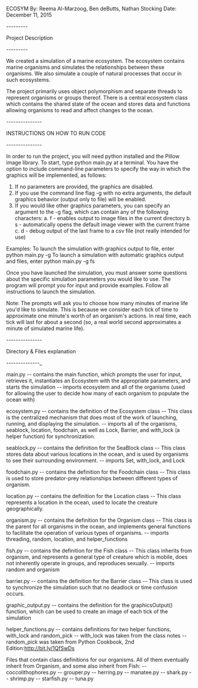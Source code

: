 ECOSYM
By: Reema Al-Marzoog, Ben deButts, Nathan Stocking
Date: December 11, 2015


_-_-_-_-_-_-_-_-_-_

Project Description

_-_-_-_-_-_-_-_-_-_

We created a simulation of a marine ecosystem. The ecosystem contains marine 
organisms and simulates the relationships between these organisms. We also 
simulate a couple of natural processes that occur in such ecosystems.

The project primarily uses object polymorphism and separate threads to represent
organisms or groups thereof. There is a central ecosystem class which contains 
the shared state of the ocean and stores data and functions allowing organisms 
to read and affect changes to the ocean.

_-_-_-_-_-_-_-_-_-_-_-_-_-_-_-_

INSTRUCTIONS ON HOW TO RUN CODE

_-_-_-_-_-_-_-_-_-_-_-_-_-_-_-_

In order to run the project, you will need python installed and the Pillow image
library.
To start, type 
    python main.py
at a terminal. You have the option to include command-line parameters to specify
the way in which the graphics will be implemented, as follows:
1. If no parameters are provided, the graphics are disabled.
2. If you use the command line flag -g with no extra arguments, the default 
    graphics behavior (output only to file) will be enabled.
3. If you would like other graphics parameters, you can specify an argument to 
    the -g flag, which can contain any of the following characters:
    a. f - enables output to image files in the current directory
    b. s - automatically opens the default image viewer with the current frame
    c. d - debug output of the last frame to a csv file (not really intended for
        use)

Examples:
To launch the simulation with graphics output to file, enter
    python main.py -g
To launch a simulation with automatic graphics output and files, enter
    python main.py -g fs

Once you have launched the simulation, you must answer some questions about the 
specific simulation parameters you would like to use. The program will prompt 
you for input and provide examples. Follow all instructions to launch the 
simulation.

Note:
The prompts will ask you to choose how many minutes of marine life you'd like to
simulate. This is because we consider each tick of time to approximate one 
minute's worth of an organism's actions. In real time, each tick will last for
about a second (so, a real world second approximates a minute of simulated 
marine life).

_-_-_-_-_-_-_-_-_-_-_-_-_-_-_-_

Directory & Files explanation

_-_-_-_-_-_-_-_-_-_-_-_-_-_-_

main.py
-- contains the main function, which prompts the user for input, retrieves it, 
    instantiates an Ecosystem with the appropriate parameters, and starts the 
    simulation
-- imports ecosystem and all of the organisms (used for allowing the user to 
    decide how many of each organism to populate the ocean with)

ecosystem.py
-- contains the definition of the Ecosystem class
-- This class is the centralized mechanism that does most of the work of 
    launching, running, and displaying the simulation.
-- imports all of the organisms, seablock, location, foodchain, as well as Lock,
    Barrier, and with_lock (a helper function) for synchronization.

seablock.py
-- contains the definition for the SeaBlock class
-- This class stores data about various locations in the ocean, and is used by 
    organisms to see their surrounding environment.
-- imports Set, with_lock, and Lock

foodchain.py
-- contains the definition for the Foodchain class
-- This class is used to store predator-prey relationships between different 
    types of organism.

location.py
-- contains the definition for the Location class
-- This class represents a location in the ocean, used to locate the creature 
    geographically.

organism.py
-- contains the definition for the Organism class
-- This class is the parent for all organisms in the ocean, and implements 
    general functions to facilitate the operation of various types of organisms.
-- imports threading, random, location, and helper_functions

fish.py
-- contains the definition for the Fish class
-- This class inherits from organism, and represents a general type of creature 
    which is mobile, does not inherently operate in groups, and reproduces 
    sexually.
-- imports random and organism

barrier.py
-- contains the definition for the Barrier class
-- This class is used to synchronize the simulation such that no deadlock or 
    time confusion occurs.

graphic_output.py
-- contains the definition for the graphicsOutput() function, which can be used 
    to create an image of each tick of the simulation

helper_functions.py
-- contains definitions for two helper functions, with_lock and random_pick
-- with_lock was taken from the class notes
-- random_pick was taken from Python Cookbook, 2nd Edition:http://bit.ly/1QfSwDs

Files that contain class definitions for our organisms. All of them eventually 
inherit from Organism, and some also inherit from Fish:
-- coccolithophores.py
-- grouper.py
-- herring.py
-- manatee.py
-- shark.py
-- shrimp.py
-- starfish.py
-- tuna.py